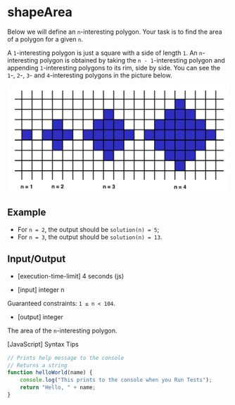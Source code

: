 # shapeArea
Below we will define an `n`-interesting polygon. Your task is to find the area of a polygon for a given `n`.

A `1`-interesting polygon is just a square with a side of length `1`. An `n`-interesting polygon is obtained by taking the `n - 1`-interesting polygon and appending `1`-interesting polygons to its rim, side by side. You can see the `1`-, `2`-, `3`- and `4`-interesting polygons in the picture below.

![area](src\area.png)

## Example

- For `n = 2`, the output should be
`solution(n) = 5`;
- For `n = 3`, the output should be
`solution(n) = 13`.

## Input/Output

- [execution-time-limit] 4 seconds (js)

- [input] integer n

Guaranteed constraints:
`1 ≤ n < 104`.

- [output] integer

The area of the `n`-interesting polygon.

[JavaScript] Syntax Tips
```js
// Prints help message to the console
// Returns a string
function helloWorld(name) {
    console.log("This prints to the console when you Run Tests");
    return "Hello, " + name;
}
```
